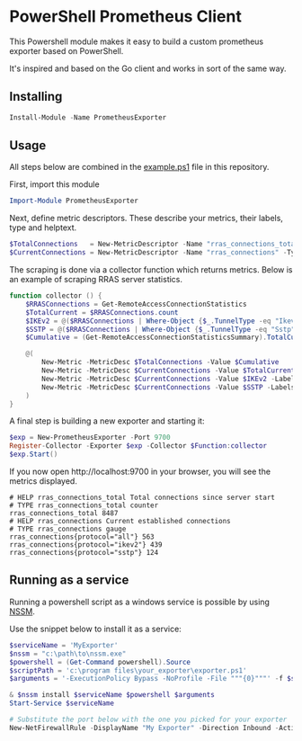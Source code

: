 # PowerShell Prometheus Client

This Powershell module makes it easy to build a custom prometheus exporter based on PowerShell.

It's inspired and based on the Go client and works in sort of the same way.

## Installing

```powershell
Install-Module -Name PrometheusExporter
```

## Usage

All steps below are combined in the [example.ps1](example.ps1) file in this repository.

First, import this module

```powershell
Import-Module PrometheusExporter
```

Next, define metric descriptors. These describe your metrics, their labels, type and helptext.

```powershell
$TotalConnections   = New-MetricDescriptor -Name "rras_connections_total" -Type counter -Help "Total connections since server start"
$CurrentConnections = New-MetricDescriptor -Name "rras_connections" -Type gauge -Help "Current established connections" -Labels "protocol"
```

The scraping is done via a collector function which returns metrics. Below is an example of scraping RRAS server statistics.

```powershell
function collector () {
    $RRASConnections = Get-RemoteAccessConnectionStatistics
    $TotalCurrent = $RRASConnections.count
    $IKEv2 = @($RRASConnections | Where-Object {$_.TunnelType -eq "Ikev2"}).count
    $SSTP = @($RRASConnections | Where-Object {$_.TunnelType -eq "Sstp"}).count
    $Cumulative = (Get-RemoteAccessConnectionStatisticsSummary).TotalCumulativeConnections

    @(
        New-Metric -MetricDesc $TotalConnections -Value $Cumulative
        New-Metric -MetricDesc $CurrentConnections -Value $TotalCurrent -Labels ("all")
        New-Metric -MetricDesc $CurrentConnections -Value $IKEv2 -Labels ("ikev2")
        New-Metric -MetricDesc $CurrentConnections -Value $SSTP -Labels ("sstp")
    )
}
```

A final step is building a new exporter and starting it:

```powershell
$exp = New-PrometheusExporter -Port 9700
Register-Collector -Exporter $exp -Collector $Function:collector
$exp.Start()
```

If you now open http://localhost:9700 in your browser, you will see the metrics displayed.

```
# HELP rras_connections_total Total connections since server start
# TYPE rras_connections_total counter
rras_connections_total 8487
# HELP rras_connections Current established connections
# TYPE rras_connections gauge
rras_connections{protocol="all"} 563
rras_connections{protocol="ikev2"} 439
rras_connections{protocol="sstp"} 124
```

## Running as a service

Running a powershell script as a windows service is possible by using [NSSM](https://nssm.cc/download).

Use the snippet below to install it as a service:

```powershell
$serviceName = 'MyExporter'
$nssm = "c:\path\to\nssm.exe"
$powershell = (Get-Command powershell).Source
$scriptPath = 'c:\program files\your_exporter\exporter.ps1'
$arguments = '-ExecutionPolicy Bypass -NoProfile -File """{0}"""' -f $scriptPath

& $nssm install $serviceName $powershell $arguments
Start-Service $serviceName

# Substitute the port below with the one you picked for your exporter
New-NetFirewallRule -DisplayName "My Exporter" -Direction Inbound -Action Allow -Protocol TCP -LocalPort 9700
```